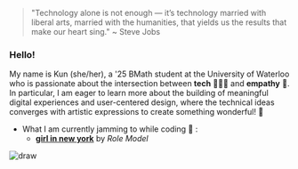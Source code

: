 
  >"Technology alone is not enough — it’s technology married with liberal arts, married with the humanities, that yields us the results that make our heart sing."
    ~ Steve Jobs

### Hello!

My name is Kun (she/her), a '25 BMath student at the University of Waterloo who is passionate about the intersection between **tech** 👩🏻‍💻 and **empathy** 💛. In particular, I am eager to learn more about the building of meaningful digital experiences and user-centered design, where the technical ideas converges with artistic expressions to create something wonderful! 💌


- What I am currently jamming to while coding 🎵 :
  - [**girl in new york**](https://open.spotify.com/track/6APTEV2EIRpBEvuTrS5XTv?si=4dc9d3a0863940cd) by *Role Model* 

 
![draw](https://i.pinimg.com/originals/8f/9a/94/8f9a9499ba5be06a852ee948be8a2f7d.gif)
